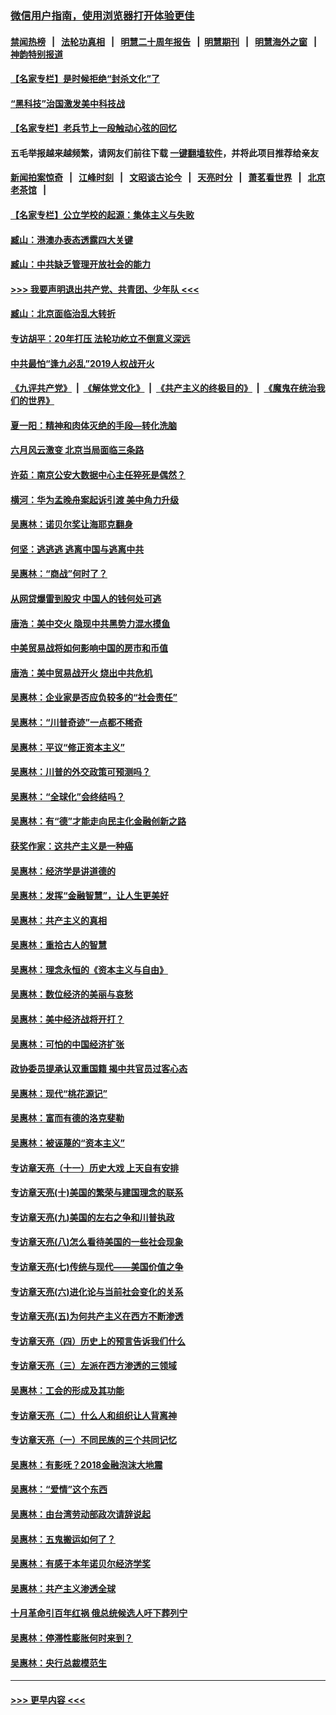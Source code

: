 ### [微信用户指南，使用浏览器打开体验更佳](https://github.com/gfw-breaker/banned-news1/blob/master/indexes/wechat-guide.md?t=0)
#### [禁闻热榜](热点新闻.md?t=0)  &nbsp;&nbsp;|&nbsp;&nbsp; [法轮功真相](https://github.com/gfw-breaker/truth/blob/master/README.md?t=0) &nbsp;&nbsp;|&nbsp;&nbsp; [明慧二十周年报告](https://github.com/gfw-breaker/mh-reports/blob/master/README.md?t=0) &nbsp;&nbsp;|&nbsp;&nbsp;[明慧期刊](https://github.com/gfw-breaker/mh-qikan) &nbsp;&nbsp;|&nbsp;&nbsp; [明慧海外之窗](https://github.com/gfw-breaker/mh-news/blob/master/README.md?t=0) &nbsp;&nbsp;|&nbsp;&nbsp; [神韵特别报道](https://github.com/gfw-breaker/mh-news/blob/master/shenyun.md?t=0)
#### [【名家专栏】是时候拒绝“封杀文化”了](../pages/nsc423/n11814093.md?t=02092244) 
#### [“黑科技”治国激发美中科技战](../pages/nsc423/n11638056.md?t=02092244) 
#### [【名家专栏】老兵节上一段触动心弦的回忆](../pages/nsc423/n11646016.md?t=02092244) 
#### 五毛举报越来越频繁，请网友们前往下载 [一键翻墙软件](https://github.com/gfw-breaker/ssr-accounts)，并将此项目推荐给亲友
#### [新闻拍案惊奇](https://github.com/gfw-breaker/banned-news1/blob/master/pages/link4.md) &nbsp;&nbsp;|&nbsp;&nbsp; [江峰时刻](https://github.com/gfw-breaker/banned-news1/blob/master/pages/link4.md) &nbsp;&nbsp;|&nbsp;&nbsp; [文昭谈古论今](https://github.com/gfw-breaker/banned-news1/blob/master/pages/link4.md) &nbsp;&nbsp;|&nbsp;&nbsp; [天亮时分](https://github.com/gfw-breaker/banned-news1/blob/master/pages/link4.md) &nbsp;&nbsp;|&nbsp;&nbsp; [萧茗看世界](https://github.com/gfw-breaker/banned-news1/blob/master/pages/link4.md) &nbsp;&nbsp;|&nbsp;&nbsp; [北京老茶馆](https://github.com/gfw-breaker/banned-news1/blob/master/pages/link4.md) &nbsp;&nbsp;|&nbsp;&nbsp; 
#### [【名家专栏】公立学校的起源：集体主义与失败](../pages/nsc423/n11601833.md?t=02092244) 
#### [臧山：港澳办表态透露四大关键](../pages/nsc423/n11421628.md?t=02092244) 
#### [臧山：中共缺乏管理开放社会的能力](../pages/nsc423/n11407457.md?t=02092244) 
#### [>>> 我要声明退出共产党、共青团、少年队 <<<](https://github.com/begood0513/goodnews/blob/master/quit/letter.md) 
#### [臧山：北京面临治乱大转折](../pages/nsc423/n11406895.md?t=02092244) 
#### [专访胡平：20年打压 法轮功屹立不倒意义深远](../pages/nsc423/n11398800.md?t=02092244) 
#### [中共最怕“逢九必乱”2019人权战开火](../pages/nsc423/n11385248.md?t=02092244) 
#### [《九评共产党》](https://github.com/begood0513/9ping.md/blob/master/README.md) &nbsp;|&nbsp; [《解体党文化》](../../../../jtdwh.md/blob/master/README.md)  &nbsp;|&nbsp; [《共产主义的终极目的》](../../../../gczydzjmd.md/blob/master/README.md) &nbsp;|&nbsp; [《魔鬼在统治我们的世界》](../../../../mgztzwmdsj.md/blob/master/README.md) 
#### [夏一阳：精神和肉体灭绝的手段—转化洗脑](../pages/nsc423/n11368250.md?t=02092244) 
#### [六月风云激变 北京当局面临三条路](../pages/nsc423/n11313668.md?t=02092244) 
#### [许茹：南京公安大数据中心主任猝死是偶然？](../pages/nsc423/n11064744.md?t=02092244) 
#### [横河：华为孟晚舟案起诉引渡 美中角力升级](../pages/nsc423/n11027230.md?t=02092244) 
#### [吴惠林：诺贝尔奖让海耶克翻身](../pages/nsc423/n10890049.md?t=02092244) 
#### [何坚：逃逃逃 逃离中国与逃离中共](../pages/nsc423/n10592891.md?t=02092244) 
#### [吴惠林：“商战”何时了？](../pages/nsc423/n10573558.md?t=02092244) 
#### [从网贷爆雷到股灾 中国人的钱何处可逃](../pages/nsc423/n10572800.md?t=02092244) 
#### [唐浩：美中交火 隐现中共黑势力混水摸鱼](../pages/nsc423/n10544040.md?t=02092244) 
#### [中美贸易战将如何影响中国的房市和币值](../pages/nsc423/n10543697.md?t=02092244) 
#### [唐浩：美中贸易战开火 烧出中共危机](../pages/nsc423/n10540126.md?t=02092244) 
#### [吴惠林：企业家是否应负较多的“社会责任”](../pages/nsc423/n10535022.md?t=02092244) 
#### [吴惠林：“川普奇迹”一点都不稀奇](../pages/nsc423/n10512808.md?t=02092244) 
#### [吴惠林：平议“修正资本主义”](../pages/nsc423/n10495724.md?t=02092244) 
#### [吴惠林：川普的外交政策可预测吗？](../pages/nsc423/n10462387.md?t=02092244) 
#### [吴惠林：“全球化”会终结吗？](../pages/nsc423/n10452838.md?t=02092244) 
#### [吴惠林：有“德”才能走向民主化金融创新之路](../pages/nsc423/n10432292.md?t=02092244) 
#### [获奖作家：这共产主义是一种癌](../pages/nsc423/n10431541.md?t=02092244) 
#### [吴惠林：经济学是讲道德的](../pages/nsc423/n10398014.md?t=02092244) 
#### [吴惠林：发挥“金融智慧”，让人生更美好](../pages/nsc423/n10375019.md?t=02092244) 
#### [吴惠林：共产主义的真相](../pages/nsc423/n10351394.md?t=02092244) 
#### [吴惠林：重拾古人的智慧](../pages/nsc423/n10337691.md?t=02092244) 
#### [吴惠林：理念永恒的《资本主义与自由》](../pages/nsc423/n10316274.md?t=02092244) 
#### [吴惠林：数位经济的美丽与哀愁](../pages/nsc423/n10292946.md?t=02092244) 
#### [吴惠林：美中经济战将开打？](../pages/nsc423/n10258825.md?t=02092244) 
#### [吴惠林：可怕的中国经济扩张](../pages/nsc423/n10219147.md?t=02092244) 
#### [政协委员提承认双重国籍 揭中共官员过客心态](../pages/nsc423/n10208809.md?t=02092244) 
#### [吴惠林：现代“桃花源记”](../pages/nsc423/n10185234.md?t=02092244) 
#### [吴惠林：富而有德的洛克斐勒](../pages/nsc423/n10142264.md?t=02092244) 
#### [吴惠林：被诬蔑的“资本主义”](../pages/nsc423/n10124816.md?t=02092244) 
#### [专访章天亮（十一）历史大戏 上天自有安排](../pages/nsc423/n10094905.md?t=02092244) 
#### [专访章天亮(十)美国的繁荣与建国理念的联系](../pages/nsc423/n10094899.md?t=02092244) 
#### [专访章天亮(九)美国的左右之争和川普执政](../pages/nsc423/n10094889.md?t=02092244) 
#### [专访章天亮(八)怎么看待美国的一些社会现象](../pages/nsc423/n10094857.md?t=02092244) 
#### [专访章天亮(七)传统与现代——美国价值之争](../pages/nsc423/n10093140.md?t=02092244) 
#### [专访章天亮(六)进化论与当前社会变化的关系](../pages/nsc423/n10092036.md?t=02092244) 
#### [专访章天亮(五)为何共产主义在西方不断渗透](../pages/nsc423/n10083620.md?t=02092244) 
#### [专访章天亮（四）历史上的预言告诉我们什么](../pages/nsc423/n10083606.md?t=02092244) 
#### [专访章天亮（三）左派在西方渗透的三领域](../pages/nsc423/n10081115.md?t=02092244) 
#### [吴惠林：工会的形成及其功能](../pages/nsc423/n10080633.md?t=02092244) 
#### [专访章天亮（二）什么人和组织让人背离神](../pages/nsc423/n10076637.md?t=02092244) 
#### [专访章天亮（一）不同民族的三个共同记忆](../pages/nsc423/n10074188.md?t=02092244) 
#### [吴惠林：有影呒？2018金融泡沫大地震](../pages/nsc423/n10040534.md?t=02092244) 
#### [吴惠林：“爱情”这个东西](../pages/nsc423/n10019423.md?t=02092244) 
#### [吴惠林：由台湾劳动部政次请辞说起](../pages/nsc423/n9979679.md?t=02092244) 
#### [吴惠林：五鬼搬运如何了？](../pages/nsc423/n9925338.md?t=02092244) 
#### [吴惠林：有感于本年诺贝尔经济学奖](../pages/nsc423/n9871883.md?t=02092244) 
#### [吴惠林：共产主义渗透全球](../pages/nsc423/n9812748.md?t=02092244) 
#### [十月革命引百年红祸 俄总统候选人吁下葬列宁](../pages/nsc423/n9810182.md?t=02092244) 
#### [吴惠林：停滞性膨胀何时来到？](../pages/nsc423/n9764136.md?t=02092244) 
#### [吴惠林：央行总裁模范生](../pages/nsc423/n9728134.md?t=02092244) 

----
#### [ >>> 更早内容 <<< ](../indexes/nsc423-earlier.md)
